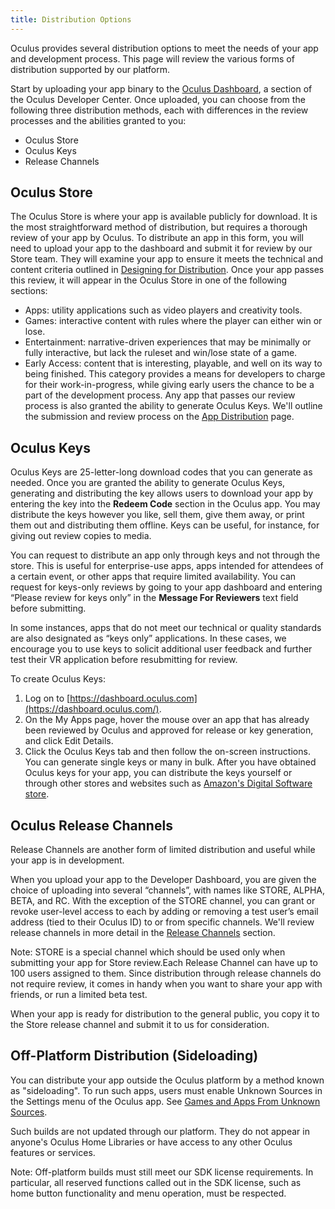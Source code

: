```yaml
---
title: Distribution Options
---
```

Oculus provides several distribution options to meet the needs of your app and development process. This page will review the various forms of distribution supported by our platform.

Start by uploading your app binary to the [Oculus Dashboard](https://dashboard.oculus.com/), a section of the Oculus Developer Center. Once uploaded, you can choose from the following three distribution methods, each with differences in the review processes and the abilities granted to you:

* Oculus Store
* Oculus Keys
* Release Channels
## Oculus Store

The Oculus Store is where your app is available publicly for download. It is the most straightforward method of distribution, but requires a thorough review of your app by Oculus. To distribute an app in this form, you will need to upload your app to the dashboard and submit it for review by our Store team. They will examine your app to ensure it meets the technical and content criteria outlined in [Designing for Distribution](/distribute/latest/concepts/publish-prep-app/). Once your app passes this review, it will appear in the Oculus Store in one of the following sections:

* Apps: utility applications such as video players and creativity tools.
* Games: interactive content with rules where the player can either win or lose.
* Entertainment: narrative-driven experiences that may be minimally or fully interactive, but lack the ruleset and win/lose state of a game.
* Early Access: content that is interesting, playable, and well on its way to being finished. This category provides a means for developers to charge for their work-in-progress, while giving early users the chance to be a part of the development process.
Any app that passes our review process is also granted the ability to generate Oculus Keys. We'll outline the submission and review process on the [App Distribution](/distribute/latest/concepts/publish-intro/ "This guide answers common questions about publishing and distributing apps and describes the operation of the Oculus Store.") page. 

## Oculus Keys

Oculus Keys are 25-letter-long download codes that you can generate as needed. Once you are granted the ability to generate Oculus Keys, generating and distributing the key allows users to download your app by entering the key into the **Redeem Code** section in the Oculus app. You may distribute the keys however you like, sell them, give them away, or print them out and distributing them offline. Keys can be useful, for instance, for giving out review copies to media.

You can request to distribute an app only through keys and not through the store. This is useful for enterprise-use apps, apps intended for attendees of a certain event, or other apps that require limited availability. You can request for keys-only reviews by going to your app dashboard and entering “Please review for keys only” in the **Message For Reviewers** text field before submitting.

In some instances, apps that do not meet our technical or quality standards are also designated as “keys only” applications. In these cases, we encourage you to use keys to solicit additional user feedback and further test their VR application before resubmitting for review.

To create Oculus Keys:

1. Log on to [https://dashboard.oculus.com](https://dashboard.oculus.com/).
2. On the My Apps page, hover the mouse over an app that has already been reviewed by Oculus and approved for release or key generation, and click Edit Details.
3. Click the Oculus Keys tab and then follow the on-screen instructions.
You can generate single keys or many in bulk. After you have obtained Oculus keys for your app, you can distribute the keys yourself or through other stores and websites such as [Amazon's Digital Software store](https://developer.amazon.com/mac-pc).

## Oculus Release Channels

Release Channels are another form of limited distribution and useful while your app is in development.

When you upload your app to the Developer Dashboard, you are given the choice of uploading into several “channels”, with names like STORE, ALPHA, BETA, and RC. With the exception of the STORE channel, you can grant or revoke user-level access to each by adding or removing a test user’s email address (tied to their Oculus ID) to or from specific channels. We'll review release channels in more detail in the [Release Channels](/distribute/latest/concepts/publish-release-channels/ "Release channels let you distribute early versions of your builds to limited audiences for testing or other purposes. You can invite different groups of people to different channels. When you are confident your app is ready for release, you can copy your build to the Store channel and then submit it for Oculus Store review.") section.

Note: STORE is a special channel which should be used only when submitting your app for Store review.Each Release Channel can have up to 100 users assigned to them. Since distribution through release channels do not require review, it comes in handy when you want to share your app with friends, or run a limited beta test.

When your app is ready for distribution to the general public, you copy it to the Store release channel and submit it to us for consideration.

## Off-Platform Distribution (Sideloading)

You can distribute your app outside the Oculus platform by a method known as "sideloading". To run such apps, users must enable Unknown Sources in the Settings menu of the Oculus app. See [Games and Apps From Unknown Sources](https://support.oculus.com/878170922281071).

Such builds are not updated through our platform. They do not appear in anyone's Oculus Home Libraries or have access to any other Oculus features or services.

Note: Off-platform builds must still meet our SDK license requirements. In particular, all reserved functions called out in the SDK license, such as home button functionality and menu operation, must be respected.